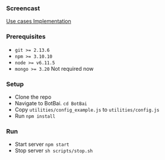 ### Screencast

[Use cases Implementation](https://www.youtube.com/watch?v=ZhdEK4n88nY&feature=em-upload_owner)


### Prerequisites

* `git >= 2.13.6`
* `npm >= 3.10.10` 
* `node >= v6.11.5`
* `mongo >= 3.20` Not required now

### Setup
* Clone the repo
* Navigate to BotBai. `cd BotBai`
* Copy `utilities/config_example.js` to `utilities/config.js`
* Run `npm install`

### Run
* Start server
	`npm start`
* Stop server
	`sh scripts/stop.sh`
